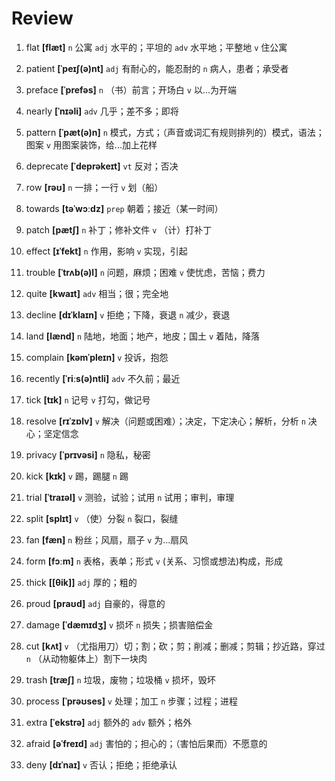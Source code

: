 # Review
1. flat **[flæt]** `n` 公寓 `adj` 水平的；平坦的 `adv` 水平地；平整地 `v` 住公寓

2. patient **[ˈpeɪʃ(ə)nt]** `adj` 有耐心的，能忍耐的 `n` 病人，患者；承受者

3. preface **[ˈprefəs]** `n` （书）前言；开场白 `v` 以...为开端

4. nearly **[ˈnɪəli]** `adv` 几乎；差不多；即将

5. pattern **[ˈpæt(ə)n]** `n` 模式，方式；（声音或词汇有规则排列的）模式，语法；图案 `v` 用图案装饰，给...加上花样

6. deprecate **[ˈdeprəkeɪt]** `vt` 反对；否决

7. row **[rəʊ]** `n` 一排；一行 `v` 划（船）

8. towards **[təˈwɔːdz]** `prep` 朝着；接近（某一时间）

9. patch **[pætʃ]** `n` 补丁；修补文件 `v` （计）打补丁

10. effect **[ɪˈfekt]** `n` 作用，影响 `v` 实现，引起

11. trouble **[ˈtrʌb(ə)l]** `n` 问题，麻烦；困难 `v` 使忧虑，苦恼；费力

12. quite **[kwaɪt]** `adv` 相当；很；完全地

13. decline **[dɪˈklaɪn]** `v` 拒绝；下降，衰退 `n` 减少，衰退

14. land **[lænd]** `n` 陆地，地面；地产，地皮；国土 `v` 着陆，降落

15. complain **[kəmˈpleɪn]** `v` 投诉，抱怨

16. recently **[ˈriːs(ə)ntli]** `adv` 不久前；最近

17. tick **[tɪk]** `n` 记号 `v` 打勾，做记号

18. resolve **[rɪˈzɒlv]** `v` 解决（问题或困难）；决定，下定决心；解析，分析 `n` 决心；坚定信念

19. privacy **[ˈprɪvəsi]** `n` 隐私，秘密

20. kick **[kɪk]** `v` 踢，踢腿 `n` 踢

21. trial **[ˈtraɪəl]** `v` 测验，试验；试用 `n` 试用；审判，审理

22. split **[splɪt]** `v` （使）分裂 `n` 裂口，裂缝

23. fan **[fæn]** `n` 粉丝；风扇，扇子 `v` 为...扇风

24. form **[fɔːm]** `n` 表格，表单；形式 `v` (关系、习惯或想法)构成，形成

25. thick **[[θik]]** `adj` 厚的；粗的

26. proud **[praʊd]** `adj` 自豪的，得意的

27. damage **[ˈdæmɪdʒ]** `v` 损坏 `n` 损失；损害赔偿金

28. cut **[kʌt]** `v` （尤指用刀）切；割；砍；剪；削减；删减；剪辑；抄近路，穿过 `n` （从动物躯体上）割下一块肉

29. trash **[træʃ]** `n` 垃圾，废物；垃圾桶 `v` 损坏，毁坏

30. process **[ˈprəʊses]** `v` 处理；加工 `n` 步骤；过程；进程

31. extra **[ˈekstrə]** `adj` 额外的 `adv` 额外；格外

32. afraid **[əˈfreɪd]** `adj` 害怕的；担心的；（害怕后果而）不愿意的

33. deny **[dɪˈnaɪ]** `v` 否认；拒绝；拒绝承认

